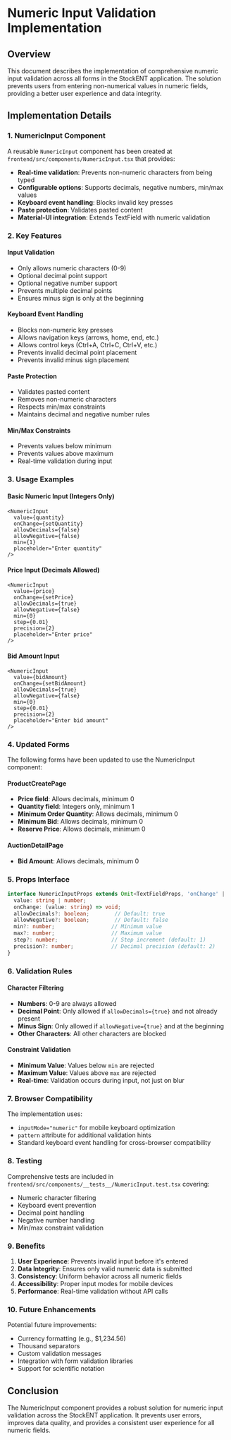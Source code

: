 # Numeric Input Validation Implementation

## Overview

This document describes the implementation of comprehensive numeric input validation across all forms in the StockENT application. The solution prevents users from entering non-numerical values in numeric fields, providing a better user experience and data integrity.

## Implementation Details

### 1. NumericInput Component

A reusable `NumericInput` component has been created at `frontend/src/components/NumericInput.tsx` that provides:

- **Real-time validation**: Prevents non-numeric characters from being typed
- **Configurable options**: Supports decimals, negative numbers, min/max values
- **Keyboard event handling**: Blocks invalid key presses
- **Paste protection**: Validates pasted content
- **Material-UI integration**: Extends TextField with numeric validation

### 2. Key Features

#### Input Validation
- Only allows numeric characters (0-9)
- Optional decimal point support
- Optional negative number support
- Prevents multiple decimal points
- Ensures minus sign is only at the beginning

#### Keyboard Event Handling
- Blocks non-numeric key presses
- Allows navigation keys (arrows, home, end, etc.)
- Allows control keys (Ctrl+A, Ctrl+C, Ctrl+V, etc.)
- Prevents invalid decimal point placement
- Prevents invalid minus sign placement

#### Paste Protection
- Validates pasted content
- Removes non-numeric characters
- Respects min/max constraints
- Maintains decimal and negative number rules

#### Min/Max Constraints
- Prevents values below minimum
- Prevents values above maximum
- Real-time validation during input

### 3. Usage Examples

#### Basic Numeric Input (Integers Only)
```tsx
<NumericInput
  value={quantity}
  onChange={setQuantity}
  allowDecimals={false}
  allowNegative={false}
  min={1}
  placeholder="Enter quantity"
/>
```

#### Price Input (Decimals Allowed)
```tsx
<NumericInput
  value={price}
  onChange={setPrice}
  allowDecimals={true}
  allowNegative={false}
  min={0}
  step={0.01}
  precision={2}
  placeholder="Enter price"
/>
```

#### Bid Amount Input
```tsx
<NumericInput
  value={bidAmount}
  onChange={setBidAmount}
  allowDecimals={true}
  allowNegative={false}
  min={0}
  step={0.01}
  precision={2}
  placeholder="Enter bid amount"
/>
```

### 4. Updated Forms

The following forms have been updated to use the NumericInput component:

#### ProductCreatePage
- **Price field**: Allows decimals, minimum 0
- **Quantity field**: Integers only, minimum 1
- **Minimum Order Quantity**: Allows decimals, minimum 0
- **Minimum Bid**: Allows decimals, minimum 0
- **Reserve Price**: Allows decimals, minimum 0

#### AuctionDetailPage
- **Bid Amount**: Allows decimals, minimum 0

### 5. Props Interface

```typescript
interface NumericInputProps extends Omit<TextFieldProps, 'onChange' | 'value' | 'type'> {
  value: string | number;
  onChange: (value: string) => void;
  allowDecimals?: boolean;        // Default: true
  allowNegative?: boolean;        // Default: false
  min?: number;                  // Minimum value
  max?: number;                  // Maximum value
  step?: number;                 // Step increment (default: 1)
  precision?: number;            // Decimal precision (default: 2)
}
```

### 6. Validation Rules

#### Character Filtering
- **Numbers**: 0-9 are always allowed
- **Decimal Point**: Only allowed if `allowDecimals={true}` and not already present
- **Minus Sign**: Only allowed if `allowNegative={true}` and at the beginning
- **Other Characters**: All other characters are blocked

#### Constraint Validation
- **Minimum Value**: Values below `min` are rejected
- **Maximum Value**: Values above `max` are rejected
- **Real-time**: Validation occurs during input, not just on blur

### 7. Browser Compatibility

The implementation uses:
- `inputMode="numeric"` for mobile keyboard optimization
- `pattern` attribute for additional validation hints
- Standard keyboard event handling for cross-browser compatibility

### 8. Testing

Comprehensive tests are included in `frontend/src/components/__tests__/NumericInput.test.tsx` covering:
- Numeric character filtering
- Keyboard event prevention
- Decimal point handling
- Negative number handling
- Min/max constraint validation

### 9. Benefits

1. **User Experience**: Prevents invalid input before it's entered
2. **Data Integrity**: Ensures only valid numeric data is submitted
3. **Consistency**: Uniform behavior across all numeric fields
4. **Accessibility**: Proper input modes for mobile devices
5. **Performance**: Real-time validation without API calls

### 10. Future Enhancements

Potential future improvements:
- Currency formatting (e.g., $1,234.56)
- Thousand separators
- Custom validation messages
- Integration with form validation libraries
- Support for scientific notation

## Conclusion

The NumericInput component provides a robust solution for numeric input validation across the StockENT application. It prevents user errors, improves data quality, and provides a consistent user experience for all numeric fields.
